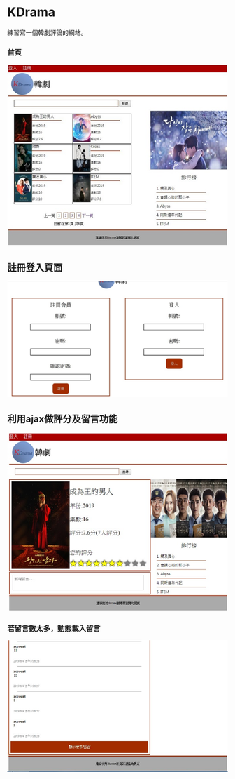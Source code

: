 # KDrama
練習寫一個韓劇評論的網站。
### 首頁
![image](https://github.com/tdksr0505/KDrama/blob/master/pic/index.jpg)

## 註冊登入頁面
![image](https://github.com/tdksr0505/KDrama/blob/master/pic/signin.jpg)

## 利用ajax做評分及留言功能
![image](https://github.com/tdksr0505/KDrama/blob/master/pic/3.jpg)

### 若留言數太多，動態載入留言
![image](https://github.com/tdksr0505/KDrama/blob/master/pic/2.JPG)
